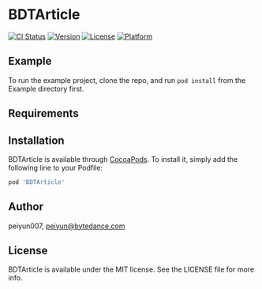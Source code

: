 # BDTArticle

[![CI Status](http://img.shields.io/travis/peiyun007/BDTArticle.svg?style=flat)](https://travis-ci.org/peiyun007/BDTArticle)
[![Version](https://img.shields.io/cocoapods/v/BDTArticle.svg?style=flat)](http://cocoapods.org/pods/BDTArticle)
[![License](https://img.shields.io/cocoapods/l/BDTArticle.svg?style=flat)](http://cocoapods.org/pods/BDTArticle)
[![Platform](https://img.shields.io/cocoapods/p/BDTArticle.svg?style=flat)](http://cocoapods.org/pods/BDTArticle)

## Example

To run the example project, clone the repo, and run `pod install` from the Example directory first.

## Requirements

## Installation

BDTArticle is available through [CocoaPods](http://cocoapods.org). To install
it, simply add the following line to your Podfile:

```ruby
pod 'BDTArticle'
```

## Author

peiyun007, peiyun@bytedance.com

## License

BDTArticle is available under the MIT license. See the LICENSE file for more info.

